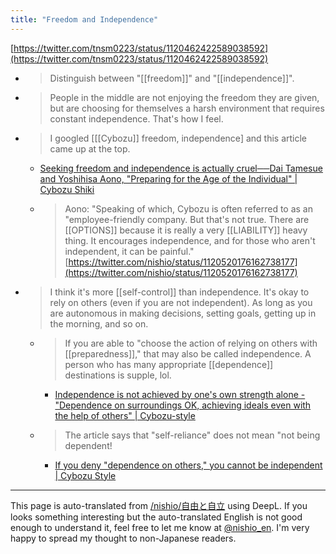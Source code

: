 ```yaml
---
title: "Freedom and Independence"
---
```


[https://twitter.com/tnsm0223/status/1120462422589038592](https://twitter.com/tnsm0223/status/1120462422589038592)
- > Distinguish between "[[freedom]]" and "[[independence]]".
- > People in the middle are not enjoying the freedom they are given, but are choosing for themselves a harsh environment that requires constant independence. That's how I feel.
- >  I googled [[[Cybozu]] freedom, independence] and this article came up at the top.
    - [Seeking freedom and independence is actually cruel──Dai Tamesue and Yoshihisa Aono, "Preparing for the Age of the Individual" | Cybozu Shiki](https://cybozushiki.cybozu.co.jp/articles/m001284.html)
    - > Aono: "Speaking of which, Cybozu is often referred to as an "employee-friendly company. But that's not true. There are [[OPTIONS]] because it is really a very [[LIABILITY]] heavy thing. It encourages independence, and for those who aren't independent, it can be painful."
[https://twitter.com/nishio/status/1120520176162738177](https://twitter.com/nishio/status/1120520176162738177)
- > I think it's more [[self-control]] than independence. It's okay to rely on others (even if you are not independent). As long as you are autonomous in making decisions, setting goals, getting up in the morning, and so on.
    - > If you are able to "choose the action of relying on others with [[preparedness]]," that may also be called independence. A person who has many appropriate [[dependence]] destinations is supple, lol.
        - [Independence is not achieved by one's own strength alone - "Dependence on surroundings OK, achieving ideals even with the help of others" | Cybozu-style](https://cybozushiki.cybozu.co.jp/articles/m001192.html)
    - > The article says that "self-reliance" does not mean "not being dependent!
        - [If you deny "dependence on others," you cannot be independent | Cybozu Style](https://cybozushiki.cybozu.co.jp/articles/m001204.html)

---
This page is auto-translated from [/nishio/自由と自立](https://scrapbox.io/nishio/自由と自立) using DeepL. If you looks something interesting but the auto-translated English is not good enough to understand it, feel free to let me know at [@nishio_en](https://twitter.com/nishio_en). I'm very happy to spread my thought to non-Japanese readers.